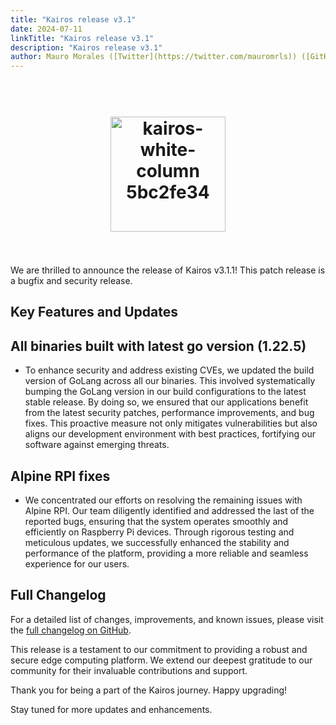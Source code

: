 ```yaml
---
title: "Kairos release v3.1"
date: 2024-07-11
linkTitle: "Kairos release v3.1"
description: "Kairos release v3.1"
author: Mauro Morales ([Twitter](https://twitter.com/mauromrls)) ([GitHub](https://github.com/mauromorales))
---
```

<h1 align="center">
  <br>
     <img width="184" alt="kairos-white-column 5bc2fe34" src="https://user-images.githubusercontent.com/2420543/215073247-96988fd1-7fcf-4877-a28d-7c5802db43ab.png">
    <br>
<br>
</h1>

We are thrilled to announce the release of Kairos v3.1.1! This patch release is a bugfix and security release.

## Key Features and Updates

## All binaries built with latest go version (1.22.5)

- To enhance security and address existing CVEs, we updated the build version of GoLang across all our binaries. This involved systematically bumping the GoLang version in our build configurations to the latest stable release. By doing so, we ensured that our applications benefit from the latest security patches, performance improvements, and bug fixes. This proactive measure not only mitigates vulnerabilities but also aligns our development environment with best practices, fortifying our software against emerging threats.

## Alpine RPI fixes

- We concentrated our efforts on resolving the remaining issues with Alpine RPI. Our team diligently identified and addressed the last of the reported bugs, ensuring that the system operates smoothly and efficiently on Raspberry Pi devices. Through rigorous testing and meticulous updates, we successfully enhanced the stability and performance of the platform, providing a more reliable and seamless experience for our users.

## Full Changelog

For a detailed list of changes, improvements, and known issues, please visit the [full changelog on GitHub](https://github.com/kairos-io/kairos/releases/tag/v3.1.1).

This release is a testament to our commitment to providing a robust and secure
edge computing platform. We extend our deepest gratitude to our community for
their invaluable contributions and support.

Thank you for being a part of the Kairos journey. Happy upgrading!

Stay tuned for more updates and enhancements.
